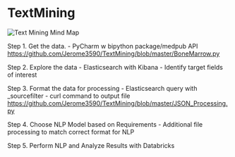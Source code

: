 # TextMining

![Text Mining Mind Map](https://user-images.githubusercontent.com/9680556/32329379-4e50d368-bfb3-11e7-9c14-5ad25b6d7d51.PNG)

Step 1. Get the data.
            - PyCharm w bipython package/medpub API
            https://github.com/Jerome3590/TextMining/blob/master/BoneMarrow.py

Step 2. Explore the data
            - Elasticsearch with Kibana
            - Identify target fields of interest
                
Step 3. Format the data for processing
            - Elasticsearch query with _sourcefilter
            - curl command to output file
            https://github.com/Jerome3590/TextMining/blob/master/JSON_Processing.py

Step 4. Choose NLP Model based on Requirements
            - Additional file processing to match correct format for NLP
    
Step 5. Perform NLP and Analyze Results with Databricks
